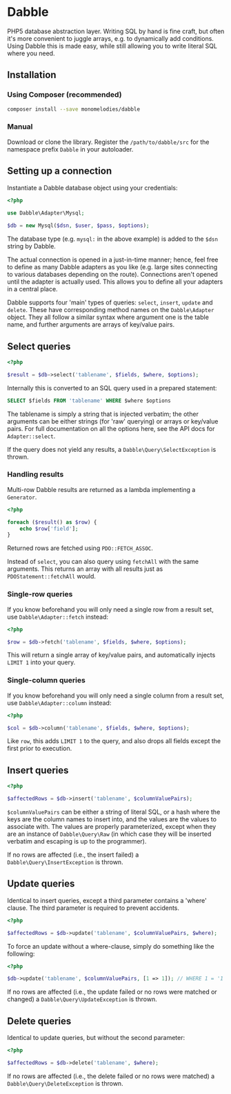 # Dabble
PHP5 database abstraction layer. Writing SQL by hand is fine craft, but often
it's more convenient to juggle arrays, e.g. to dynamically add conditions. Using
Dabble this is made easy, while still allowing you to write literal SQL where
you need.

## Installation

### Using Composer (recommended)
```bash
composer install --save monomelodies/dabble
```

### Manual
Download or clone the library. Register the `/path/to/dabble/src` for the
namespace prefix `Dabble` in your autoloader.

## Setting up a connection
Instantiate a Dabble database object using your credentials:

```php
<?php
    
use Dabble\Adapter\Mysql;

$db = new Mysql($dsn, $user, $pass, $options);

```

The database type (e.g. `mysql:` in the above example) is added to the `$dsn`
string by Dabble.

The actual connection is opened in a just-in-time manner; hence, feel free to
define as many Dabble adapters as you like (e.g. large sites connecting to
various databases depending on the route). Connections aren't opened until the
adapter is actually used. This allows you to define all your adapters in a
central place.

Dabble supports four 'main' types of queries: `select`, `insert`, `update` and
`delete`. These have corresponding method names on the `Dabble\Adapter` object.
They all follow a similar syntax where argument one is the table name, and
further arguments are arrays of key/value pairs.

## Select queries
```php
<?php

$result = $db->select('tablename', $fields, $where, $options);

```

Internally this is converted to an SQL query used in a prepared statement:

```sql
SELECT $fields FROM 'tablename' WHERE $where $options
```

The tablename is simply a string that is injected verbatim; the other arguments
can be either strings (for 'raw' querying) or arrays or key/value pairs. For
full documentation on all the options here, see the API docs for
`Adapter::select`.

If the query does not yield any results, a `Dabble\Query\SelectException` is
thrown.

### Handling results
Multi-row Dabble results are returned as a lambda implementing a `Generator`.

```php
<?php

foreach ($result() as $row) {
    echo $row['field'];
}

```

Returned rows are fetched using `PDO::FETCH_ASSOC`.

Instead of `select`, you can also query using `fetchAll` with the same
arguments. This returns an array with all results just as
`PDOStatement::fetchAll` would.

### Single-row queries
If you know beforehand you will only need a single row from a result set, use
`Dabble\Adapter::fetch` instead:

```php
<?php

$row = $db->fetch('tablename', $fields, $where, $options);

```

This will return a single array of key/value pairs, and automatically injects
`LIMIT 1` into your query.

### Single-column queries
If you know beforehand you will only need a single column from a result set, use
`Dabble\Adapter::column` instead:

```php
<?php

$col = $db->column('tablename', $fields, $where, $options);

```

Like `row`, this adds `LIMIT 1` to the query, and also drops all fields except
the first prior to execution.

## Insert queries
```php
<?php

$affectedRows = $db->insert('tablename', $columnValuePairs);

```

`$columnValuePairs` can be either a string of literal SQL, or a hash where the
keys are the column names to insert into, and the values are the values to
associate with. The values are properly parameterized, except when they are an
instance of `Dabble\Query\Raw` (in which case they will be inserted verbatim and
escaping is up to the programmer).

If no rows are affected (i.e., the insert failed) a
`Dabble\Query\InsertException` is thrown.

## Update queries
Identical to insert queries, except a third parameter contains a 'where' clause.
The third parameter is required to prevent accidents.

```php
<?php

$affectedRows = $db->update('tablename', $columnValuePairs, $where);

```

To force an update without a where-clause, simply do something like the
following:

```php
<?php

$db->update('tablename', $columnValuePairs, [1 => 1]); // WHERE 1 = '1'

```

If no rows are affected (i.e., the update failed or no rows were matched or
changed) a `Dabble\Query\UpdateException` is thrown.

## Delete queries
Identical to update queries, but without the second parameter:

```php
<?php

$affectedRows = $db->delete('tablename', $where);

```

If no rows are affected (i.e., the delete failed or no rows were matched) a
`Dabble\Query\DeleteException` is thrown.

